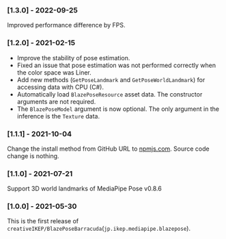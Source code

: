 ### [1.3.0] - 2022-09-25
Improved performance difference by FPS.

### [1.2.0] - 2021-02-15
- Improve the stability of pose estimation.
- Fixed an issue that pose estimation was not performed correctly when the color space was Liner.
- Add new methods (`GetPoseLandmark` and `GetPoseWorldLandmark`) for accessing data with CPU (C#).
- Automatically load `BlazePoseResource` asset data. The constructor arguments are not required.
- The `BlazePoseModel` argument is now optional. The only argument in the inference is the `Texture` data.

### [1.1.1] - 2021-10-04
Change the install method from GitHub URL to [npmjs.com](https://www.npmjs.com/).
Source code change is nothing.

### [1.1.0] - 2021-07-21
Support 3D world landmarks of MediaPipe Pose v0.8.6

### [1.0.0] - 2021-05-30
This is the first release of `creativeIKEP/BlazePoseBarracuda`(`jp.ikep.mediapipe.blazepose`).
